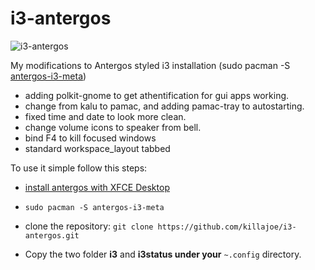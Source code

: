 # i3-antergos
![i3-antergos](https://i.imgur.com/UzcH8Ep.png "i3-antergos")

My modifications to Antergos styled i3 installation (sudo pacman -S [antergos-i3-meta](https://github.com/Antergos/antergos-packages/blob/master/antergos/antergos-i3-meta/PKGBUILD))

* adding polkit-gnome to get athentification for gui apps working.
* change from kalu to pamac, and adding pamac-tray to autostarting.
* fixed time and date to look more clean.
* change volume icons to speaker from bell.
* bind F4 to kill focused windows
* standard workspace_layout tabbed

To use it simple follow this steps:

* [install antergos with XFCE Desktop](https://antergos.com/wiki/install/installing-antergos-2/)

* `sudo pacman -S antergos-i3-meta`

* clone the repository:
`git clone https://github.com/killajoe/i3-antergos.git`

* Copy the two folder **i3** and **i3status under your** `~.config` directory.
